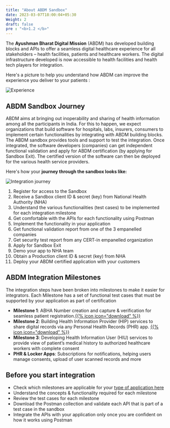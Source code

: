 ```yaml
---
title: "About ABDM Sandbox"
date: 2023-03-07T18:00:04+05:30
Weight: 2
draft: false
pre : "<b>1.2 </b>"
---
```



The **Ayushman Bharat Digital Mission** (ABDM) has developed building blocks and APIs to offer a seamless digital healthcare experience for all stakeholders – health facilities, patients and healthcare workers. The digital infrastructure developed is now accessible to health facilities and health tech players for integration.

Here's a picture to help you understand how ABDM can improve the experience you deliver to your patients :

![Experience](../experience.png)

## ABDM Sandbox Journey

ABDM aims at bringing out inoperability and sharing of health information among all the participants in India. For this to happen, we expect organizations that build software for hospitals, labs, insurers, consumers to implement certain functionalities by integrating with ABDM building blocks. The ABDM sandbox provides tools and support to test the integration. Once integrated, the software developers (companies) can get independent functional validation and apply for ABDM certification (by applying for Sandbox Exit). The certified version of the software can then be deployed for the various health service providers.

Here's how your **journey through the sandbox looks like:**

![Integration journey](../sandbox-integration-journey.jpeg)


1. Register for access to the Sandbox 
2. Receive a Sandbox client ID & secret (key) from National Health Authority (NHA)
3. Understand the various functionalities (test cases) to be implemented for each integration milestone
4. Get comfortable with the APIs for each functionality using Postman
5. Implement the functionality in your application
6. Get functional validation report from one of the 3 empanelled companies
7. Get security test report from any CERT-in empanelled organization
8. Apply for Sandbox Exit
9. Demo your app to NHA team
10. Obtain a Production client ID & secret (key) from NHA
11. Deploy your ABDM certified application with your customers


## ABDM Integration Milestones
The integration steps have been broken into milestones to make it easier for integrators. Each Milestone has a set of functional test cases that must be supported by your application as part of certification
- **Milestone 1**: ABHA Number creation and capture & verification for seamless patient registration.[{{% icon icon="download" %}}](https://sandbox.abdm.gov.in/documents/ABHA_APIs.xlsx)
- **Milestone 2**: Building Health Information Provider (HIP) services to share digital records via any Personal Health Records (PHR) app. [{{% icon icon="download" %}}](https://sandbox.abdm.gov.in/documents/Milestone_M2_APIs.xlsx)
- **Milestone 3**: Developing Health Information User (HIU) services to provide view of patient’s medical history to authorized healthcare workers with complete consent
- **PHR & Locker Apps**: Subscriptions for notifications, helping users manage consents, upload of user scanned records and more 



## Before you start integration

- Check which milestones are applicable for your [type of application here](/abdm-docs/1-basics/making_your_app_abdm_compliant/)
- Understand the concepts & functionality required for each milestone
- Review the test cases for each milestone
- Download the Postman collection and validate each API that is part of a test case in the sandbox
- Integrate the APIs with your application only once you are confident on how it works using Postman 

